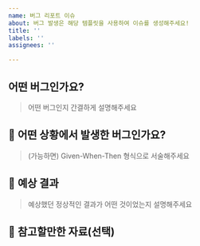 ```yaml
---
name: 버그 리포트 이슈
about: 버그 발생은 해당 템플릿을 사용하여 이슈를 생성해주세요!
title: ''
labels: ''
assignees: ''

---
```


## 어떤 버그인가요?

> 어떤 버그인지 간결하게 설명해주세요

## 🐞 어떤 상황에서 발생한 버그인가요?

> (가능하면) Given-When-Then 형식으로 서술해주세요

## 🫧 예상 결과

> 예상했던 정상적인 결과가 어떤 것이었는지 설명해주세요

## 🍄 참고할만한 자료(선택)
